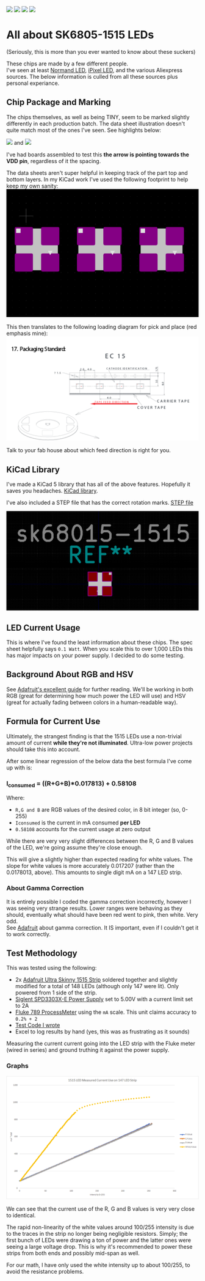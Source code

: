 ![](https://raw.githubusercontent.com/alorman/docs-bot/main/assets/jump-back.svg)
![](https://raw.githubusercontent.com/alorman/docs-bot/main/assets/Research.svg)
![](https://raw.githubusercontent.com/alorman/docs-bot/main/assets/images/package-1.JPG)
![](https://raw.githubusercontent.com/alorman/docs-bot/main/assets/horizontal-bar.svg)


# All about SK6805-1515 LEDs
(Seriously, this is more than you ever wanted to know about these suckers)

These chips are made by a few different people.  
I've seen at least [Normand LED](http://www.normandled.com/upload/201903/SK6805-1515%20LED%20Datasheet.pdf), [iPixel LED](https://cdn-shop.adafruit.com/product-files/4492/Datasheet.pdf), and the various Aliexpress sources. The below information is culled from all these sources plus personal experiance.

## Chip Package and Marking
The chips themselves, as well as being TINY, seem to be marked slightly differently in each production batch. 
The data sheet illustration doesn't quite match most of the ones I've seen. See highlights below:

![](images/package1.JPG)
and
![](images/package2.JPG)

I've had boards assembled to test this **the arrow is pointing towards the VDD pin**, regardless of it the spacing.

The data sheets aren't super helpful in keeping track of the part top and bottom layers. In my KiCad work I've used the following footprint to help keep my own sanity:
![](images/1515-footprint.PNG)

This then translates to the following loading diagram for pick and place (red emphasis mine):
![](images/feeder-loading.PNG)

Talk to your fab house about which feed direction is right for you.

## KiCad Library
I've made a KiCad 5 library that has all of the above features. Hopefully it saves you headaches. [KiCad library](/kicad_library).

I've also included a STEP file that has the correct rotation marks. [STEP file](/kicad_library/sk6805-1515.stp) 

![](images/kicad-6805-footprint.PNG)

## LED Current Usage
This is where I've found the least information about these chips. The spec sheet helpfully says `0.1 Watt`. When you scale this to over 1,000 LEDs this has major impacts on your power supply. I decided to do some testing.

## Background About RGB and HSV
See [Adafruit's excellent guide](https://learn.adafruit.com/adafruit-neopixel-uberguide/arduino-library-use#hsv-hue-saturation-value-colors-dot-dot-dot-3024464-41) for further reading. We'll be working in both RGB (great for determining how much power the LED will use) and HSV (great for actually fading between colors in a human-readable way).

## Formula for Current Use
Ultimately, the strangest finding is that the 1515 LEDs use a non-trivial amount of current **while they're not illuminated**. Ultra-low power projects should take this into account. 

After some linear regression of the below data the best formula I've come up with is:


### I<sub>consumed</sub> = ((R+G+B)*0.017813) + 0.58108

Where:
- `R,G and B` are RGB values of the desired color, in 8 bit integer (so, 0-255)
- `Iconsumed` is the current in mA consumed **per LED**
- `0.58108` accounts for the current usage at zero output

While there are very very slight differences between the R, G and B values of the LED, we're going assume they're close enough. 

This will give a slightly higher than expected reading for white values. The slope for white values is more accurately 0.017207 (rather than the 0.0178013, above). This amounts to single digit mA on a 147 LED strip.

### About Gamma Correction
It is entirely possible I coded the gamma correction incorrectly, however I was seeing very strange results. Lower ranges were behaving as they should, eventually what should have been red went to pink, then white. Very odd.  
See [Adafruit](https://learn.adafruit.com/led-tricks-gamma-correction) about gamma correction. It IS important, even if I couldn't get it to work correctly. 

## Test Methodology
This was tested using the following:
- 2x [Adafruit Ultra Skinny 1515 Strip](https://www.adafruit.com/product/4368) soldered together and slightly modified for a total of 148 LEDs (although only 147 were lit). Only powered from 1 side of the strip.  
- [Siglent SPD3303X-E Power Supply](https://siglentna.com/power-supplies/spd3303x-spd3303x-e-series-programmable-dc-power-supply/) set to 5.00V with a current limit set to 2A
- [Fluke 789 ProcessMeter](https://www.fluke.com/en-us/product/calibration-tools/ma-loop-calibrators/fluke-789) using the `mA` scale. This unit claims accuracy to `0.2% + 2`
- [Test Code I wrote](led-evaluation-code/led-eval-code-rev00.in) 
- Excel to log results by hand (yes, this was as frustrating as it sounds)

Measuring the current current going into the LED strip with the Fluke meter (wired in series) and ground truthing it against the power supply. 

### Graphs
![](images/current-use-over-intensity.PNG)

We can see that the current use of the R, G and B values is very very close to identical.  

The rapid non-linearity of the white values around 100/255 intensity is due to the traces in the strip no longer being negligible resistors. Simply; the first bunch of LEDs were drawing a ton of power and the latter ones were seeing a large voltage drop. This is why it's recommended to power these strips from both ends and possibly mid-span as well.

For our math, I have only used the white intensity up to about 100/255, to avoid the resistance problems.

